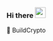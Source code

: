 ### Hi there <img src="https://media.giphy.com/media/hvRJCLFzcasrR4ia7z/giphy.gif" width="25px">

🔭 BuildCrypto
